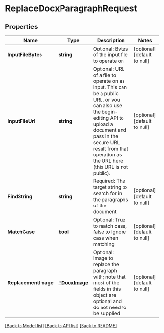 # ReplaceDocxParagraphRequest

## Properties
Name | Type | Description | Notes
------------ | ------------- | ------------- | -------------
**InputFileBytes** | **string** | Optional: Bytes of the input file to operate on | [optional] [default to null]
**InputFileUrl** | **string** | Optional: URL of a file to operate on as input.  This can be a public URL, or you can also use the begin-editing API to upload a document and pass in the secure URL result from that operation as the URL here (this URL is not public). | [optional] [default to null]
**FindString** | **string** | Required: The target string to search for in the paragraphs of the document | [optional] [default to null]
**MatchCase** | **bool** | Optional: True to match case, false to ignore case when matching | [optional] [default to null]
**ReplacementImage** | [***DocxImage**](DocxImage.md) | Optional: Image to replace the paragraph with; note that most of the fields in this object are optional and do not need to be supplied | [optional] [default to null]

[[Back to Model list]](../README.md#documentation-for-models) [[Back to API list]](../README.md#documentation-for-api-endpoints) [[Back to README]](../README.md)


